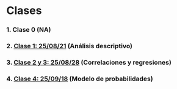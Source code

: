 # Clases
### 1. Clase 0 (NA)
### 2. [Clase 1: 25/08/21](https://github.com/LIZZETHGOMEZ/Especialidad-Monetaria-UNAM/blob/main/Econometría/Clases/250821_Clase1.R) (Análisis descriptivo)
### 3. [Clase 2 y 3: 25/08/28](https://github.com/LIZZETHGOMEZ/Especialidad-Monetaria-UNAM/blob/main/Econometría/Clases/250828_Clase2.R) (Correlaciones y regresiones)
### 4. [Clase 4: 25/09/18](https://github.com/LIZZETHGOMEZ/Especialidad-Monetaria-UNAM/blob/main/Econometría/Clases/250918_Clase4.R) (Modelo de probabilidades)
